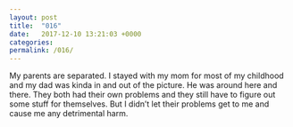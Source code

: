 ```yaml
---
layout: post
title:  "016"
date:   2017-12-10 13:21:03 +0000
categories: 
permalink: /016/
---
```


My parents are separated. I stayed with my mom for most of my childhood and my dad was kinda in and out of the picture. He was around here and there. They both had their own problems and they still have to figure out some stuff for themselves. But I didn’t let their problems get to me and cause me any detrimental harm. 